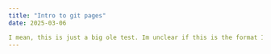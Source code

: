 ```yaml
---
title: "Intro to git pages"
date: 2025-03-06

I mean, this is just a big ole test. Im unclear if this is the format I want to use for Pryority Paints' site
---
```

